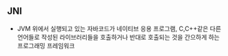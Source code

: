 ## JNI
- JVM 위에서 실행되고 있는 자바코드가 네이티브 응용 프로그램, C,C++같은 다른 언어들로 작성된 라이브러리들을 호출하거나 반대로 호출되는 것을 간으하게 하는 프로그래밍 프레임워크

